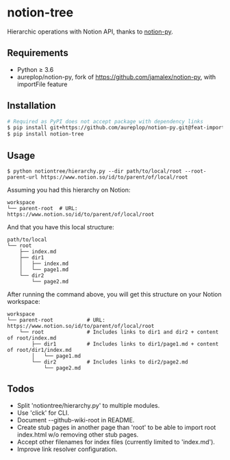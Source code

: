 # notion-tree

Hierarchic operations with Notion API, thanks to [notion-py](https://github.com/jamalex/notion-py).

## Requirements

- Python ≥ 3.6
- aureplop/notion-py, fork of https://github.com/jamalex/notion-py, with importFile feature

## Installation

```sh
# Required as PyPI does not accept package with dependency links
$ pip install git+https://github.com/aureplop/notion-py.git@feat-import-file#egg=notion-999
$ pip install notion-tree
```

## Usage

```
$ python notiontree/hierarchy.py --dir path/to/local/root --root-parent-url https://www.notion.so/id/to/parent/of/local/root
```

Assuming you had this hierarchy on Notion:
```
workspace
└── parent-root  # URL: https://www.notion.so/id/to/parent/of/local/root
```
And that you have this local structure:
```
path/to/local
└── root
    ├── index.md
    ├── dir1
    │   ├── index.md
    │   └── page1.md
    └── dir2
        └── page2.md
```
After running the command above, you will get this structure on your Notion workspace:
```
workspace
└── parent-root           # URL: https://www.notion.so/id/to/parent/of/local/root
    └── root              # Includes links to dir1 and dir2 + content of root/index.md
        ├── dir1          # Includes links to dir1/page1.md + content of root/dir1/index.md
        │   └── page1.md
        └── dir2          # Includes links to dir2/page2.md
            └── page2.md
```

## Todos

- Split 'notiontree/hierarchy.py' to multiple modules.
- Use 'click' for CLI.
- Document --github-wiki-root in README.
- Create stub pages in another page than 'root' to be able to import root index.html w/o removing other stub pages.
- Accept other filenames for index files (currently limited to 'index.md').
- Improve link resolver configuration.
